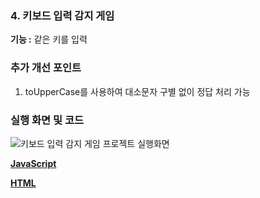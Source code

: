 ### 4. 키보드 입력 감지 게임
**기능 :** 같은 키를 입력

### 추가 개선 포인트
1. toUpperCase를 사용하여 대소문자 구별 없이 정답 처리 가능

### 실행 화면 및 코드
![키보드 입력 감지 게임 프로젝트 실행화면](/code/keydown/kg.gif)

**[JavaScript](/code/keydown/game.js)**

**[HTML](/code/keydown/index.html)**
